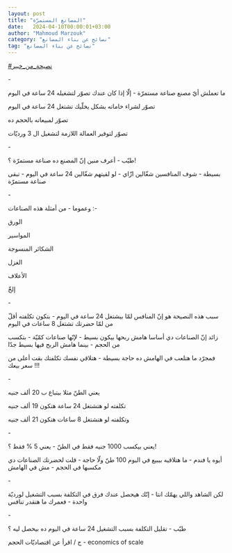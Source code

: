 ```yaml
---
layout: post
title: "المصانع المستمرّة"
date:   2024-04-10T00:00:01+03:00
author: "Mahmoud Marzouk"
category: "نصائح عن بناء المصانع"
tag: "نصائح عن بناء المصانع"
---
```



[<u>\#نصيحة\_من\_خبير</u>](https://www.facebook.com/hashtag/%D9%86%D8%B5%D9%8A%D8%AD%D8%A9_%D9%85%D9%86_%D8%AE%D8%A8%D9%8A%D8%B1?__eep__=6&__cft__%5b0%5d=AZVYC5QxF6WhFa3UOPAC1domleo5y3ee2YwYKGoulY_Ha8qLCkQfqNGWfTMaFuUb7QgL_Y2YUi3esRxmKohIVQPYW_phraJLZfiomy0iLDiQDUdzP9pTWybsGZX6RQ-VzpywKLD8DIqVG9ylFQ-hlcGoYZredzJTGjdhBJlwij2jnzdw6deSPTpPGAF0gnSgpBw&__tn__=*NK-R)

\-

ما تعملش أيّ مصنع صناعة مستمرّة -
إلّا إذا كان عندك تصوّر لتشغيله 24 ساعة في اليوم

تصوّر لشراء خاماته بشكل يخلّيك تشتغل 24 ساعة في
اليوم

تصوّر لمبيعاته بالحجم ده

تصوّر لتوفير العمالة اللازمة لتشغيل ال 3 ورديّات

\-

طيّب - أعرف منين إنّ المصنع ده صناعة مستمرّة ؟!

بسيطة - شوف المنافسين شغّالين ازّاي - لو لقيتهم شغّالين 24
ساعة في اليوم - تبقى صناعة مستمرّة

\-

وعموما - من أمثلة هذه الصناعات :-

الورق

المواسير

الشكائر المنسوجة

الغزل

الأعلاف

إلخّ

\-

سبب هذه النصيحة هو إنّ المنافس لمّا بيشتغل 24 ساعة في
اليوم - بتكون تكلفته أقلّ من لمّا حضرتك تشتغل 8 ساعات في اليوم

زائد إنّ الصناعات دي أساسا هامش ربحها بيكون بسيط - لإنّها
صناعات كمّيّة - بتكسب من الحجم - بينما هامش الربح فيها بسيط جدّا

فمجرّد ما هتلعب في الهامش ده حاجة بسيطة - هتلاقي نفسك
تكلفتك بقت أعلى من سعر بيعك !!!

\-

يعني الطنّ مثلا بيتباع ب 20 ألف جنيه

تكلفته لو هتشتغل 24 ساعة هتكون 19 ألف جنيه

وتكلفته لو هتشتغل 8 ساعات هتكون 21 ألف جنيه

\-

يعني بيكسب 1000 جنيه فقط في الطنّ - يعني 5 % فقط
؟!

أيوه يا فندم - ما هتلاقيه بيبيع في اليوم 100 طنّ ولّا
حاجة - قلت لحضرتك الصناعات دي مكسبها في الحجم - مش في الهامش

\-

لكن الشاهد واللي يهمّك انتا - إنّك هيحصل عندك فرق في
التكلفة بسبب التشغيل لورديّة واحدة - فعمرك ما هتقدر تنافس

\-

طيّب - تقليل التكلفة بسبب التشغيل 24 ساعة في اليوم ده
بيحصل ليه ؟

ج / اقرأ عن اقتصاديّات الحجم - economics of scale
